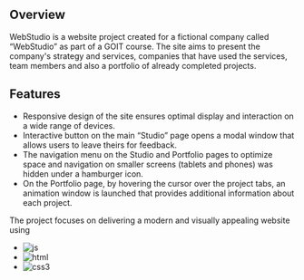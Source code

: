 
## Overview
WebStudio is a website project created for a fictional company called “WebStudio” as part of a GOIT course. 
The site aims to present the company's strategy and services, companies that have used the services, team members and also a portfolio of already completed projects.

## Features
<ul>
    <li>Responsive design of the site ensures optimal display and interaction on a wide range of devices.</li>
    <li>Interactive button on the main “Studio” page opens a modal window that allows users to leave theirs for feedback.</li>
    <li>The navigation menu on the Studio and Portfolio pages to optimize space and navigation on smaller screens (tablets and phones) was hidden under a hamburger icon.</li>
    <li>On the Portfolio page, by hovering the cursor over the project tabs, an animation window is launched that provides additional information about each project.</li>
</ul>

The project focuses on delivering a modern and visually appealing website using 

- ![js](https://github.com/user-attachments/assets/bf361991-34c7-4948-b4b1-3c6ace2eaf32)
- ![html](https://github.com/user-attachments/assets/b41ca610-c398-4f96-9572-382aaec28eaf)
- ![css3](https://github.com/user-attachments/assets/038e4fe5-346d-480e-9af6-2fbf6dc3b8e4)

